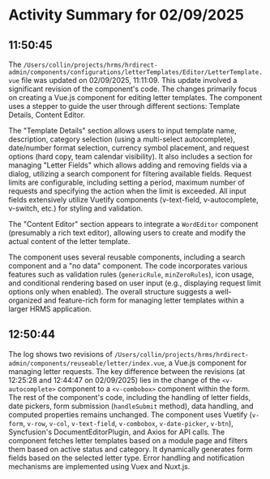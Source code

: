 # Activity Summary for 02/09/2025

## 11:50:45
The `/Users/collin/projects/hrms/hrdirect-admin/components/configurations/letterTemplates/Editor/LetterTemplate.vue` file was updated on 02/09/2025, 11:11:09.  This update involved a significant revision of the component's code.  The changes primarily focus on creating a Vue.js component for editing letter templates.  The component uses a stepper to guide the user through different sections: Template Details, Content Editor.

The "Template Details" section allows users to input template name, description, category selection (using a multi-select autocomplete), date/number format selection, currency symbol placement, and request options (hard copy, team calendar visibility). It also includes a section for managing "Letter Fields" which allows adding and removing fields via a dialog, utilizing a search component for filtering available fields.   Request limits are configurable, including setting a period, maximum number of requests and specifying the action when the limit is exceeded.  All input fields extensively utilize Vuetify components (v-text-field, v-autocomplete, v-switch, etc.) for styling and validation.

The "Content Editor" section appears to integrate a `WordEditor` component (presumably a rich text editor), allowing users to create and modify the actual content of the letter template.

The component uses several reusable components, including a search component and a "no data" component.  The code incorporates various features such as validation rules (`genericRule`, `minZeroRules`),  icon usage, and conditional rendering based on user input (e.g., displaying request limit options only when enabled). The overall structure suggests a well-organized and feature-rich form for managing letter templates within a larger HRMS application.


## 12:50:44
The log shows two revisions of `/Users/collin/projects/hrms/hrdirect-admin/components/reuseable/letter/index.vue`, a Vue.js component for managing letter requests.  The key difference between the revisions (at 12:25:28 and 12:44:47 on 02/09/2025) lies in the change of the `<v-autocomplete>` component to a `<v-combobox>` component within the form.  The rest of the component's code, including the handling of letter fields, date pickers, form submission (`handleSubmit` method), data handling, and computed properties remains unchanged.  The component uses Vuetify (`v-form`, `v-row`, `v-col`, `v-text-field`, `v-combobox`, `v-date-picker`, `v-btn`),  Syncfusion's DocumentEditorPlugin, and Axios for API calls.  The component fetches letter templates based on a module page and filters them based on active status and category.  It dynamically generates form fields based on the selected letter type. Error handling and notification mechanisms are implemented using Vuex and Nuxt.js.
